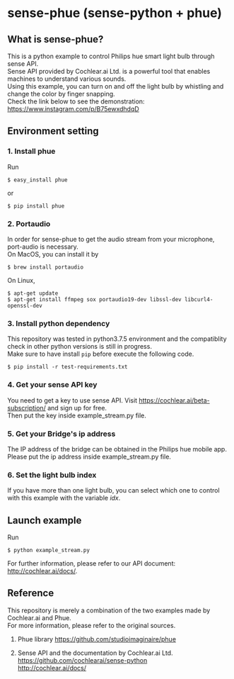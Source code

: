 # sense-phue (sense-python + phue)

## What is sense-phue?

This is a python example to control Philips hue smart light bulb through sense API.  
Sense API provided by Cochlear.ai Ltd. is a powerful tool that enables machines to understand various sounds.  
Using this example, you can turn on and off the light bulb by whistling and change the color by finger snapping.  
Check the link below to see the demonstration:  
https://www.instagram.com/p/B75ewxdhdqD


## Environment setting
### 1. Install phue
Run  
```
$ easy_install phue
```
or
```
$ pip install phue
```

### 2. Portaudio

In order for sense-phue to get the audio stream from your microphone, port-audio is necessary.  
On MacOS, you can install it by
```
$ brew install portaudio
```

On Linux, 
```
$ apt-get update
$ apt-get install ffmpeg sox portaudio19-dev libssl-dev libcurl4-openssl-dev
```

### 3. Install python dependency

This repository was tested in python3.7.5 environment and the compatiblity check in other python versions is still in progress.  
Make sure to have install `pip` before execute the following code.

```
$ pip install -r test-requirements.txt
```

### 4. Get your sense API key

You need to get a key to use sense API. Visit https://cochlear.ai/beta-subscription/ and sign up for free.  
Then put the key inside example_stream.py file.

### 5. Get your Bridge's ip address

The IP address of the bridge can be obtained in the Philips hue mobile app.  
Please put the ip address inside example_stream.py file.

### 6. Set the light bulb index

If you have more than one light bulb, you can select which one to control with this example with the variable *idx*.  


## Launch example

Run
```
$ python example_stream.py
```

For further information, please refer to our API document: http://cochlear.ai/docs/.

## Reference
This repository is merely a combination of the two examples made by Cochlear.ai and Phue.  
For more information, please refer to the original sources.  

1. Phue library
https://github.com/studioimaginaire/phue

2. Sense API and the documentation by Cochlear.ai Ltd.  
https://github.com/cochlearai/sense-python  
http://cochlear.ai/docs/  


